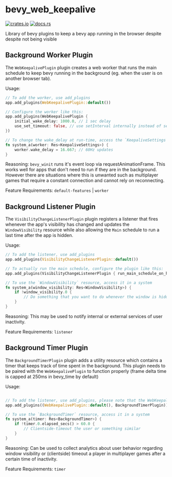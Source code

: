 # bevy_web_keepalive

[![crates.io](https://img.shields.io/crates/v/bevy_web_keepalive)](https://crates.io/crates/bevy_web_keepalive)
[![docs.rs](https://docs.rs/bevy_web_keepalive/badge.svg)](https://docs.rs/bevy_web_keepalive)

Library of bevy plugins to keep a bevy app running in the browser despite despite not being visible

## Background Worker Plugin

The `WebKeepalivePlugin` plugin creates a web worker that runs the main schedule to keep bevy running in the background (eg. when the user is on another browser tab).

Usage:

```rust
// To add the worker, use add_plugins
app.add_plugins(WebKeepalivePlugin::default())

// Configure the worker like this:
app.add_plugins(WebKeepalivePlugin {
    initial_wake_delay: 1000.0, // 1 sec delay
    use_set_timeout: false, // use setInterval internally instead of setTimeout
})

// To change the wake_delay at run-time, access the `KeepaliveSettings` resource in a system
fn system_a(worker: Res<KeepaliveSettings>) {
    worker.wake_delay = 16.667; // 60Hz updates
}
```

Reasoning: `bevy_winit` runs it's event loop via requestAnimationFrame. This works well for apps that don't need to run if they are in the background. However there are situations where this is unwanted such as multiplayer games that require a constant connection and cannot rely on reconnecting.

Feature Requirements: `default-features` | `worker`

## Background Listener Plugin

The `VisibilityChangeListenerPlugin` plugin registers a listener that fires whenever the app's visibility has changed and updates the `WindowVisibility` resource while also allowing the `Main` schedule to run a last time after the app is hidden.

Usage:

```rust
// To add the listener, use add_plugins
app.add_plugins(VisibilityChangeListenerPlugin::default())

// To actually run the main schedule, configure the plugin like this:
app.add_plugins(VisibilityChangeListenerPlugin { run_main_schedule_on_hide: true })

// To use the `WindowVisibility` resource, access it in a system
fn system_a(window_visibility: Res<WindowVisibility>) {
    if !window_visibility.0 {
        // Do something that you want to do whenever the window is hidden
    }
}
```

Reasoning: This may be used to notify internal or external services of user inactivity.

Feature Requirements: `listener`

## Background Timer Plugin

The `BackgroundTimerPlugin` plugin adds a utility resource which contains a timer that keeps track of time spent in the background. This plugin needs to be paired with the `WebKeepalivePlugin` to function properly (frame delta time is capped at 250ms in bevy_time by default)

Usage:

```rust

// To add the listener, use add_plugins, please note that the WebKeepalivePlugin.initial_wake_delay should be < 250.0 so that we can ensure that the frame delta time won't be capped at 250ms 
app.add_plugins((WebKeepalivePlugin::default(), BackgroundTimerPlugin))

// To use the `BackgroundTimer` resource, access it in a system
fn system_a(timer: Res<BackgroundTimer>) {
    if !timer.0.elapsed_secs() > 60.0 {
        // Clientside-timeout the user or something similar
    }
}
```

Reasoning: Can be used to collect analytics about user behavior regarding window visibility or (clientside) timeout a player in multiplayer games after a certain time of inactivity.

Feature Requirements: `timer`
